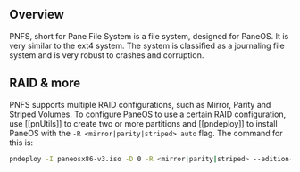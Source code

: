 ## Overview
PNFS, short for Pane File System is a file system, designed for PaneOS. It is very similar to the ext4 system. The system is classified as a journaling file system and is very robust to crashes and corruption.

## RAID & more
PNFS supports multiple RAID configurations, such as Mirror, Parity and Striped Volumes. To configure PaneOS to use a certain RAID configuration, use [[pnUtils]] to create two or more partitions and [[pndeploy]] to install PaneOS with the `-R <mirror|parity|striped> auto` flag.
The command for this is:
```bash
pndeploy -I paneosx86-v3.iso -D 0 -R <mirror|parity|striped> --edition-professional
```
